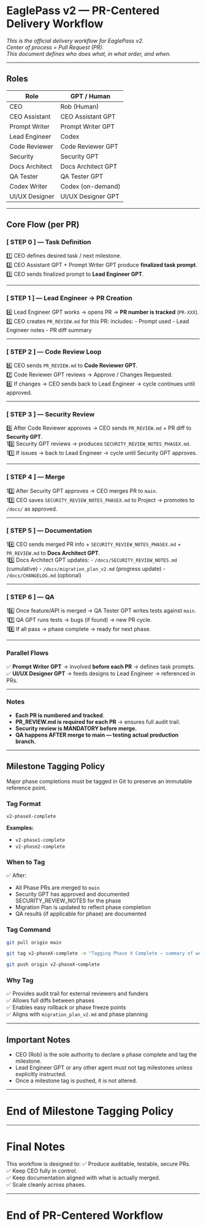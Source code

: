 # EaglePass v2 — PR-Centered Delivery Workflow

_This is the official delivery workflow for EaglePass v2._  
_Center of process = Pull Request (PR)._  
_This document defines who does what, in what order, and when._

---

## Roles

| Role | GPT / Human |
|------|-------------|
| CEO | Rob (Human) |
| CEO Assistant | CEO Assistant GPT |
| Prompt Writer | Prompt Writer GPT |
| Lead Engineer | Codex |
| Code Reviewer | Code Reviewer GPT |
| Security | Security GPT |
| Docs Architect | Docs Architect GPT |
| QA Tester | QA Tester GPT |
| Codex Writer | Codex (on-demand) |
| UI/UX Designer | UI/UX Designer GPT |

---

## Core Flow (per PR)

### [ STEP 0 ] — Task Definition

1️⃣ CEO defines desired task / next milestone.  
2️⃣ CEO Assistant GPT + Prompt Writer GPT produce **finalized task prompt**.  
3️⃣ CEO sends finalized prompt to **Lead Engineer GPT**.

---

### [ STEP 1 ] — Lead Engineer → PR Creation

4️⃣ Lead Engineer GPT works → opens PR → **PR number is tracked** (`PR-XXX`).  
5️⃣ CEO creates `PR_REVIEW.md` for this PR: includes:
    - Prompt used
    - Lead Engineer notes
    - PR diff summary

---

### [ STEP 2 ] — Code Review Loop

6️⃣ CEO sends `PR_REVIEW.md` to **Code Reviewer GPT**.  
7️⃣ Code Reviewer GPT reviews → Approve / Changes Requested.  
8️⃣ If changes → CEO sends back to Lead Engineer → cycle continues until approved.

---

### [ STEP 3 ] — Security Review

9️⃣ After Code Reviewer approves → CEO sends `PR_REVIEW.md` + PR diff to **Security GPT**.  
10️⃣ Security GPT reviews → produces `SECURITY_REVIEW_NOTES_PHASEX.md`.  
11️⃣ If issues → back to Lead Engineer → cycle until Security GPT approves.

---

### [ STEP 4 ] — Merge

12️⃣ After Security GPT approves → CEO merges PR to `main`.  
13️⃣ CEO saves `SECURITY_REVIEW_NOTES_PHASEX.md` to Project → promotes to `/docs/` as approved.

---

### [ STEP 5 ] — Documentation

14️⃣ CEO sends merged PR info + `SECURITY_REVIEW_NOTES_PHASEX.md` + `PR_REVIEW.md` to **Docs Architect GPT**.  
15️⃣ Docs Architect GPT updates:
    - `/docs/SECURITY_REVIEW_NOTES.md` (cumulative)
    - `/docs/migration_plan_v2.md` (progress update)
    - `/docs/CHANGELOG.md` (optional)

---

### [ STEP 6 ] — QA

16️⃣ Once feature/API is merged → QA Tester GPT writes tests against `main`.  
17️⃣ QA GPT runs tests → bugs (if found) → new PR cycle.  
18️⃣ If all pass → phase complete → ready for next phase.

---

### Parallel Flows

✅ **Prompt Writer GPT** → involved **before each PR** → defines task prompts.  
✅ **UI/UX Designer GPT** → feeds designs to Lead Engineer → referenced in PRs.

---

### Notes

- **Each PR is numbered and tracked**.  
- **PR_REVIEW.md is required for each PR** → ensures full audit trail.  
- **Security review is MANDATORY before merge.**  
- **QA happens AFTER merge to main — testing actual production branch.**  

---

## Milestone Tagging Policy

Major phase completions must be tagged in Git to preserve an immutable reference point.

### Tag Format

`v2-phaseX-complete`

**Examples:**

- `v2-phase1-complete`
- `v2-phase2-complete`

### When to Tag

✅ After:
- All Phase PRs are merged to `main`
- Security GPT has approved and documented SECURITY_REVIEW_NOTES for the phase
- Migration Plan is updated to reflect phase completion
- QA results (if applicable for phase) are documented

### Tag Command

```bash
git pull origin main

git tag v2-phaseX-complete -m "Tagging Phase X Complete — summary of work done"

git push origin v2-phaseX-complete
```

### Why Tag

✅ Provides audit trail for external reviewers and funders  
✅ Allows full diffs between phases  
✅ Enables easy rollback or phase freeze points  
✅ Aligns with `migration_plan_v2.md` and phase planning

---

## Important Notes

- CEO (Rob) is the sole authority to declare a phase complete and tag the milestone.
- Lead Engineer GPT or any other agent must not tag milestones unless explicitly instructed.
- Once a milestone tag is pushed, it is not altered.

---

# End of Milestone Tagging Policy

---

# Final Notes

This workflow is designed to:
✅ Produce auditable, testable, secure PRs.  
✅ Keep CEO fully in control.  
✅ Keep documentation aligned with what is actually merged.  
✅ Scale cleanly across phases.

---

# End of PR-Centered Workflow

